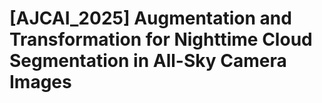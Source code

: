 # [AJCAI_2025] Augmentation and Transformation for Nighttime Cloud Segmentation in All-Sky Camera Images
